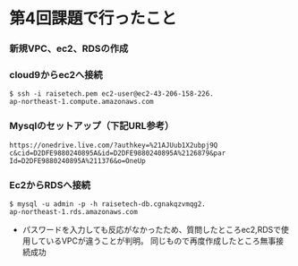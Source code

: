 # 第4回課題で行ったこと

### 新規VPC、ec2、RDSの作成

### cloud9からec2へ接続
~~~
$ ssh -i raisetech.pem ec2-user@ec2-43-206-158-226.
ap-northeast-1.compute.amazonaws.com
~~~

### Mysqlのセットアップ（下記URL参考）
~~~
https://onedrive.live.com/?authkey=%21AJUub1X2ubpj9Q
c&cid=D2DFE9880240895A&id=D2DFE9880240895A%2126879&par
Id=D2DFE9880240895A%211376&o=OneUp
~~~
### Ec2からRDSへ接続
~~~
$ mysql -u admin -p -h raisetech-db.cgnakqzvmqg2.
ap-northeast-1.rds.amazonaws.com
~~~
* パスワードを入力しても反応がなかったため、質問したところec2,RDSで使用しているVPCが違うことが判明。
同じもので再度作成したところ無事接続成功
